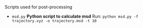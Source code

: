 Scripts used for post-processing

- `msd.py`
    **Python script to calculate msd**
    Run: `python msd.py -f trajectory.xyz -o trajectory.msd -t 10`

